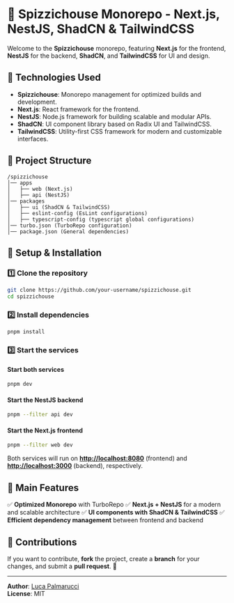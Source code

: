 # 🚀 Spizzichouse Monorepo - Next.js, NestJS, ShadCN & TailwindCSS

Welcome to the **Spizzichouse** monorepo, featuring **Next.js** for the frontend, **NestJS** for the backend, **ShadCN**, and **TailwindCSS** for UI and design.

## 📌 Technologies Used

- **Spizzichouse**: Monorepo management for optimized builds and development.
- **Next.js**: React framework for the frontend.
- **NestJS**: Node.js framework for building scalable and modular APIs.
- **ShadCN**: UI component library based on Radix UI and TailwindCSS.
- **TailwindCSS**: Utility-first CSS framework for modern and customizable interfaces.

## 📂 Project Structure

```
/spizzichouse
│── apps
│   ├── web (Next.js)
│   ├── api (NestJS)
│── packages
│   ├── ui (ShadCN & TailwindCSS)
│   ├── eslint-config (EsLint configurations)
│   ├── typescript-config (typescript global configurations)
│── turbo.json (TurboRepo configuration)
│── package.json (General dependencies)
```

## 🚀 Setup & Installation

### 1️⃣ Clone the repository

```sh
git clone https://github.com/your-username/spizzichouse.git
cd spizzichouse
```

### 2️⃣ Install dependencies

```sh
pnpm install
```

### 3️⃣ Start the services

#### Start both services

```sh
pnpm dev
```

#### Start the NestJS backend

```sh
pnpm --filter api dev
```

#### Start the Next.js frontend

```sh
pnpm --filter web dev
```

Both services will run on [**http://localhost:8080**](http://localhost:8080) (frontend) and [**http://localhost:3000**](http://localhost:3000) (backend), respectively.

## 🌟 Main Features

✅ **Optimized Monorepo** with TurboRepo ✅ **Next.js + NestJS** for a modern and scalable architecture ✅ **UI components with ShadCN & TailwindCSS** ✅ **Efficient dependency management** between frontend and backend

## 📌 Contributions

If you want to contribute, **fork** the project, create a **branch** for your changes, and submit a **pull request**. 🚀

---

**Author**: [Luca Palmarucci](https://github.com/lpalmarucci)\
**License**: MIT

